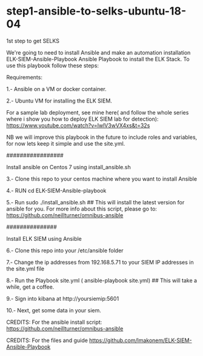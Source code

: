 # step1-ansible-to-selks-ubuntu-18-04
1st step to get SELKS

We're going to need to install Ansible and make an automation installation
ELK-SIEM-Ansible-Playbook
Ansible Playbook to install the ELK Stack. To use this playbook follow these steps:

Requirements:

  1.- Ansible on a VM or docker container.

  2.- Ubuntu VM for installing the ELK SIEM.

For a sample lab deployment, see mine here( and follow the whole series where i show you how to deploy ELK SIEM lab for detection): https://www.youtube.com/watch?v=IwlV3wVX4xs&t=32s

NB we will improve this playbook in the future to include roles and variables, for now lets keep it simple and use the site.yml.

#################

Install ansible on Centos 7 using install_ansible.sh

  3.- Clone this repo to your centos machine where you want to install Ansible
  
  4.- RUN cd ELK-SIEM-Ansible-playbook
  
  5.- Run sudo ./install_ansible.sh ## This will install the latest version for ansible for you. For more info about this script, please go to: https://github.com/neillturner/omnibus-ansible
  
###############

Install ELK SIEM using Ansible

  6.- Clone this repo into your /etc/ansible folder
  
  7.- Change the ip addresses from 192.168.5.71 to your SIEM IP addresses in the site.yml file
  
  8.- Run the Playbook site.yml ( ansible-playbook site.yml) ## This will take a while, get a coffee.
  
  9.- Sign into kibana at http://yoursiemip:5601
  
  10.- Next, get some data in your siem.

CREDITS: For the ansible install script: https://github.com/neillturner/omnibus-ansible

CREDITS: For the files and guide https://github.com/lmakonem/ELK-SIEM-Ansible-Playbook
